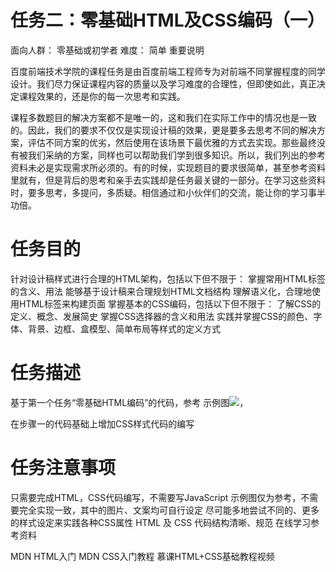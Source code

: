 # 任务二：零基础HTML及CSS编码（一） #

面向人群：
零基础或初学者
难度：
简单
重要说明

百度前端技术学院的课程任务是由百度前端工程师专为对前端不同掌握程度的同学设计。我们尽力保证课程内容的质量以及学习难度的合理性，但即使如此，真正决定课程效果的，还是你的每一次思考和实践。

课程多数题目的解决方案都不是唯一的，这和我们在实际工作中的情况也是一致的。因此，我们的要求不仅仅是实现设计稿的效果，更是要多去思考不同的解决方案，评估不同方案的优劣，然后使用在该场景下最优雅的方式去实现。那些最终没有被我们采纳的方案，同样也可以帮助我们学到很多知识。所以，我们列出的参考资料未必是实现需求所必须的。有的时候，实现题目的要求很简单，甚至参考资料里就有，但是背后的思考和亲手去实践却是任务最关键的一部分。在学习这些资料时，要多思考，多提问，多质疑。相信通过和小伙伴们的交流，能让你的学习事半功倍。

# 任务目的 #

针对设计稿样式进行合理的HTML架构，包括以下但不限于：
掌握常用HTML标签的含义、用法
能够基于设计稿来合理规划HTML文档结构
理解语义化，合理地使用HTML标签来构建页面
掌握基本的CSS编码，包括以下但不限于：
了解CSS的定义、概念、发展简史
掌握CSS选择器的含义和用法
实践并掌握CSS的颜色、字体、背景、边框、盒模型、简单布局等样式的定义方式

# 任务描述 #

基于第一个任务“零基础HTML编码”的代码，参考 示例图![](http://i.imgur.com/OFcQpX6.jpg)，


在步骤一的代码基础上增加CSS样式代码的编写

# 任务注意事项 #

只需要完成HTML，CSS代码编写，不需要写JavaScript
示例图仅为参考，不需要完全实现一致，其中的图片、文案均可自行设定
尽可能多地尝试不同的、更多的样式设定来实践各种CSS属性
HTML 及 CSS 代码结构清晰、规范
在线学习参考资料

MDN HTML入门
MDN CSS入门教程
慕课HTML+CSS基础教程视频